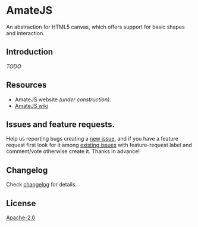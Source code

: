 # AmateJS
An abstraction for HTML5 canvas, which offers support for basic shapes and interaction.

## Introduction
_TODO_

## Resources
- AmateJS website _(under construction)_.
- [AmateJS wiki](https://github.com/Technochtitlan/AmateJS/wiki)

## Issues and feature requests.
Help us reporting bugs creating a [new issue](https://github.com/Technochtitlan/AmateJS/issues/new), and if you have a feature request first look for it among [existing issues](https://github.com/Technochtitlan/AmateJS/issues) with feature-request label and comment/vote otherwise create it. Thanks in advance!

## Changelog
Check [changelog](https://github.com/Technochtitlan/AmateJS/blob/master/CHANGELOG.md) for details.

## License
[Apache-2.0](https://github.com/Technochtitlan/AmateJS/blob/master/LICENSE)
